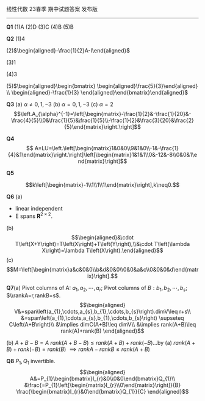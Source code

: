 线性代数 23春季 期中试题答案 发布版

---
**Q1** (1)A    (2)D    (3)C    (4)B    (5)B

**Q2**
(1)4

(2)$\begin{aligned}-\frac{1}{2}A-I\end{aligned}$

(3)1

(4)3

(5)$\begin{aligned}\begin{bmatrix} \begin{aligned}\frac{5}{3}\end{aligned} \\ \begin{aligned}-\frac{1}{3} \end{aligned}\end{bmatrix}\end{aligned}$

**Q3**
(a) $\alpha \neq 0,1,-3$
(b) $\alpha = 0,1,-3$
(c) $\alpha=2$ $$\left.A_{\alpha}^{-1}=\left[\begin{matrix}-\frac{1}{2}&-\frac{1}{20}&-\frac{4}{5}\\0&\frac{1}{5}&\frac{1}{5}\\-\frac{1}{2}&\frac{3}{20}&\frac{2}{5}\end{matrix}\right.\right]$$



**Q4**
$$
A=LU=\left.\left[\begin{matrix}1&0&0\\9&1&0\\-1&-\frac{1}{4}&1\end{matrix}\right.\right]\left[\begin{matrix}1&1&1\\0&-12&-8\\0&0&1\end{matrix}\right]$$


**Q5**

$$k\left[\begin{matrix}-1\\1\\1\\1\end{matrix}\right],k\neq0.$$



**Q6** (a)
- linear independent
- E spans $\mathbf{R}^{2\times2}.$

(b)
$$\begin{aligned}&\cdot T\left(X+Y\right)=T\left(X\right)+T\left(Y\right),\\&\cdot T\left(\lambda X\right)=\lambda T\left(X\right).\end{aligned}$$
(c)
$$M=\left[\begin{matrix}a&c&0&0\\b&d&0&0\\0&0&a&c\\0&0&0&d\end{matrix}\right].$$


**Q7**(a)
Pivot columns of A: $a_{1},a_{2},\cdots,a_{r}$;
Pivot columns of $B:b_{1},b_{2},\cdots,b_{s}$;
$\\rankA=r,rankB=s$.
$$\begin{aligned}
V&=span\left(a_{1},\cdots,a_{s},b_{1},\cdots,b_{s}\right).dimV\leq r+s\\
&=span\left(a_{1},\cdots,a_{s},b_{1},\cdots,b_{s}\right) \supseteq C\left(A+B\right)\\
&\implies dimC(A+B)\leq dimV\\
&\implies rank(A+B)\leq rank(A)+rank(B)
\end{aligned}$$

(b)
$A+B-B=A$ 
$rank(A+B-B) \leq rank(A+B)+rank(-B) \dots \text{by (a)}$
$rank(A+B)+rank(-B)=rank(B)$
$\implies rankA-rankB\leq rank(A+B)$


**Q8**    $P_{1},Q_{1}$ invertible.
$$\begin{aligned}
A&=P_{1}\begin{bmatrix}I_{r}&0\\0&0\end{bmatrix}Q_{1}\\
&\frac{=P_{1}\left[\begin{matrix}I_{r}\\0\end{matrix}\right]}{B} \frac{\begin{bmatrix}I_{r}&0\end{bmatrix}Q_{1}}{C}
\end{aligned}$$



